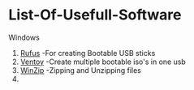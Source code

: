 # List-Of-Usefull-Software

  Windows  

  1. [Rufus](https://rufus.ie/en/)       -For creating Bootable USB sticks  
  2. [Ventoy](https://www.ventoy.net/en/index.html) -Create multiple bootable iso's in one usb
  3. [WinZip](https://www.winzip.com/)   -Zipping and Unzipping files  
  4. 
